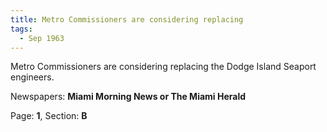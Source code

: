 ```yaml
---  
title: Metro Commissioners are considering replacing  
tags:  
  - Sep 1963  
---  
```

  
Metro Commissioners are considering replacing the Dodge Island Seaport engineers.  
  
Newspapers: **Miami Morning News or The Miami Herald**  
  
Page: **1**, Section: **B** 
